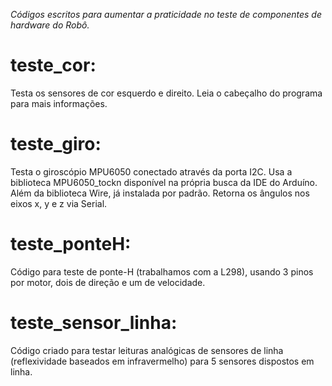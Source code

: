 _Códigos escritos para aumentar a praticidade no teste de componentes de hardware do Robô._

# teste_cor:
Testa os sensores de cor esquerdo e direito. Leia o cabeçalho do programa para mais informações.

# teste_giro:
Testa o giroscópio MPU6050 conectado através da porta I2C. Usa a biblioteca MPU6050_tockn disponível
na própria busca da IDE do Arduíno. Além da biblioteca Wire, já instalada por padrão. Retorna os ângulos
nos eixos x, y e z via Serial.

# teste_ponteH:
Código para teste de ponte-H (trabalhamos com a L298), usando 3 pinos por motor, dois de direção e um de velocidade.

# teste_sensor_linha:
Código criado para testar leituras analógicas de sensores de linha (reflexividade baseados em infravermelho)
para 5 sensores dispostos em linha.


